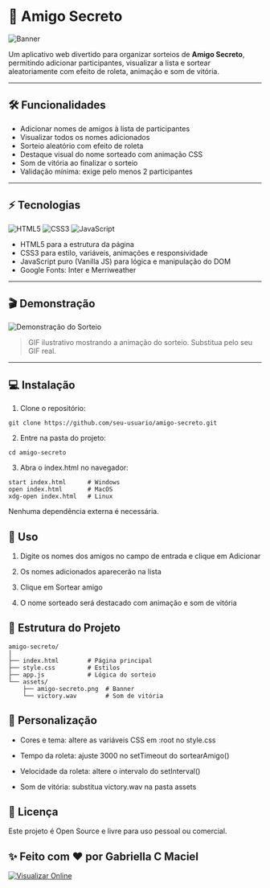 # 🎁 Amigo Secreto

![Banner](assets/amigo-secreto.png)

Um aplicativo web divertido para organizar sorteios de **Amigo Secreto**, permitindo adicionar participantes, visualizar a lista e sortear aleatoriamente com efeito de roleta, animação e som de vitória.

---

## 🛠 Funcionalidades

- Adicionar nomes de amigos à lista de participantes  
- Visualizar todos os nomes adicionados  
- Sorteio aleatório com efeito de roleta  
- Destaque visual do nome sorteado com animação CSS  
- Som de vitória ao finalizar o sorteio  
- Validação mínima: exige pelo menos 2 participantes  

---

## ⚡ Tecnologias

![HTML5](https://img.shields.io/badge/HTML5-E34F26?style=flat-square&logo=html5&logoColor=white)
![CSS3](https://img.shields.io/badge/CSS3-1572B6?style=flat-square&logo=css3&logoColor=white)
![JavaScript](https://img.shields.io/badge/JavaScript-F7DF1E?style=flat-square&logo=javascript&logoColor=black)

- HTML5 para a estrutura da página  
- CSS3 para estilo, variáveis, animações e responsividade  
- JavaScript puro (Vanilla JS) para lógica e manipulação do DOM  
- Google Fonts: Inter e Merriweather  

---

## 🎬 Demonstração

![Demonstração do Sorteio](assets/demo.gif)  
> GIF ilustrativo mostrando a animação do sorteio. Substitua pelo seu GIF real.

---

## 💻 Instalação

1. Clone o repositório:
```
git clone https://github.com/seu-usuario/amigo-secreto.git
```

2. Entre na pasta do projeto:
```
cd amigo-secreto
```

3. Abra o index.html no navegador:
```
start index.html      # Windows
open index.html       # MacOS
xdg-open index.html   # Linux
```

Nenhuma dependência externa é necessária.

## 🚀 Uso

1. Digite os nomes dos amigos no campo de entrada e clique em Adicionar

2. Os nomes adicionados aparecerão na lista

3. Clique em Sortear amigo

4. O nome sorteado será destacado com animação e som de vitória

## 📂 Estrutura do Projeto

```
amigo-secreto/   
│   
├── index.html        # Página principal   
├── style.css         # Estilos   
├── app.js            # Lógica do sorteio   
└── assets/   
    ├── amigo-secreto.png  # Banner   
    └── victory.wav        # Som de vitória   
```

## 🎨 Personalização

- Cores e tema: altere as variáveis CSS em :root no style.css

- Tempo da roleta: ajuste 3000 no setTimeout do sortearAmigo()

- Velocidade da roleta: altere o intervalo do setInterval()

- Som de vitória: substitua victory.wav na pasta assets

## 📝 Licença

Este projeto é Open Source e livre para uso pessoal ou comercial.

## ✨ Feito com ❤️ por Gabriella C Maciel

[![Visualizar Online](https://img.shields.io/badge/Visualizar-Online-brightgreen)](https://seu-usuario.github.io/amigo-secreto/)



